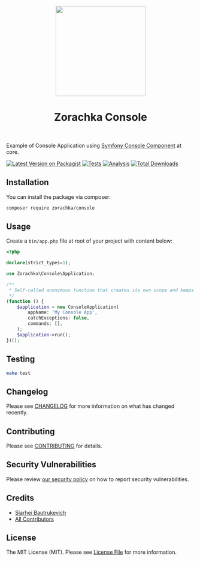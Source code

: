 <p align="center">
    <a href="https://github.com/zorachka" target="_blank">
        <img src="https://avatars0.githubusercontent.com/u/86768962" height="240px">
    </a>
    <h1 align="center">Zorachka Console</h1>
    <br>
</p>

Example of Console Application using [Symfony Console Component](https://github.com/symfony/console/) at core.

[![Latest Version on Packagist](https://img.shields.io/packagist/v/zorachka/console.svg?style=flat-square)](https://packagist.org/packages/zorachka/console)
[![Tests](https://github.com/zorachka/console/actions/workflows/test.yml/badge.svg?branch=main)](https://github.com/zorachka/console/actions/workflows/test.yml)
[![Analysis](https://github.com/zorachka/console/actions/workflows/analyse.yml/badge.svg?branch=main)](https://github.com/zorachka/console/actions/workflows/analyse.yml)
[![Total Downloads](https://img.shields.io/packagist/dt/zorachka/console.svg?style=flat-square)](https://packagist.org/packages/zorachka/console)

## Installation

You can install the package via composer:

```bash
composer require zorachka/console
```

## Usage

Create a `bin/app.php` file at root of your project with content below:

```php
<?php

declare(strict_types=1);

use Zorachka\Console\Application;

/**
 * Self-called anonymous function that creates its own scope and keeps the global namespace clean.
 */
(function () {
    $application = new ConsoleApplication(
        appName: 'My Console App',
        catchExceptions: false,
        commands: [],
    );
    $application->run();
})();

```

## Testing

```bash
make test
```

## Changelog

Please see [CHANGELOG](CHANGELOG.md) for more information on what has changed recently.

## Contributing

Please see [CONTRIBUTING](.github/CONTRIBUTING.md) for details.

## Security Vulnerabilities

Please review [our security policy](../../security/policy) on how to report security vulnerabilities.

## Credits

- [Siarhei Bautrukevich](https://github.com/bautrukevich)
- [All Contributors](../../contributors)

## License

The MIT License (MIT). Please see [License File](LICENSE.md) for more information.

